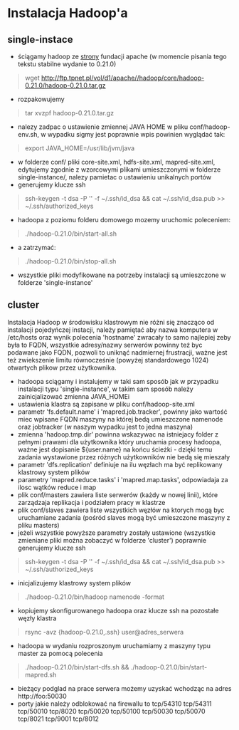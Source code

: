 Instalacja Hadoop'a
===================

single-instace
--------------
* ściągamy hadoop ze [strony](http://hadoop.apache.org/common/releases.html) fundacji apache (w momencie pisania tego tekstu stabilne wydanie to 0.21.0)
> wget http://ftp.tpnet.pl/vol/d1/apache//hadoop/core/hadoop-0.21.0/hadoop-0.21.0.tar.gz
* rozpakowujemy
> tar xvzpf hadoop-0.21.0.tar.gz
* nalezy zadpac o ustawienie zmiennej JAVA HOME w pliku conf/hadoop-env.sh, w wypadku sigmy jest poprawnie wpis powinien wyglądać tak:
> export JAVA_HOME=/usr/lib/jvm/java
* w folderze conf/ pliki core-site.xml, hdfs-site.xml, mapred-site.xml, edytujemy zgodnie z wzorcowymi plikami umieszczonymi w folderze single-instance/, nalezy pamietac o ustawieniu unikalnych portów
* generujemy klucze ssh
> ssh-keygen -t dsa -P '' -f ~/.ssh/id_dsa && cat ~/.ssh/id_dsa.pub >> ~/.ssh/authorized_keys
* hadoopa z poziomu folderu domowego mozemy uruchomic poleceniem:
> ./hadoop-0.21.0/bin/start-all.sh
* a zatrzymać:
> ./hadoop-0.21.0/bin/stop-all.sh
* wszystkie pliki modyfikowane na potrzeby instalacji są umieszczone w folderze 'single-instance'

cluster
-------
Instalacja Hadoop w środowisku klastrowym nie różni się znacząco od instalacji pojedyńczej instacji, należy pamiętać aby nazwa komputera w /etc/hosts oraz wynik polecenia 'hostname' zwracały to samo najlepiej zeby była to FQDN, wszystkie adresy/nazwy serwerów powinny też byc podawane jako FQDN, pozwoli to uniknąć nadmiernej frustracji, ważne jest też zwiekszenie limitu równocześnie (powyżej standardowego 1024) otwartych plikow przez użytkownika.

* hadoopa sciągamy i instalujemy w taki sam sposób jak w przypadku instalacji typu 'single-instance', w takim sam sposób należy zainicjalizować zmienna JAVA_HOMEi
* ustawienia klastra są zapisane w pliku conf/hadoop-site.xml 
* parametr 'fs.default.name' i 'mapred.job.tracker', powinny jako wartość miec wpisane FQDN maszyny na której bedą umieszczone namenode oraz jobtracker (w naszym wypadku jest to jedna maszyna)
* zmienna 'hadoop.tmp.dir' powinna wskazywac na istniejacy folder z pełnymi prawami dla użytkownika który uruchamia procesy hadoopa, ważne jest dopisanie ${user.name} na końcu ścieżki - dzięki temu zadania wystawione przez różnych użytkowników nie bedą się mieszały
* parametr 'dfs.replication' definiuje na ilu węzłach ma być replikowany klastrowy system plików
* parametry 'mapred.reduce.tasks' i 'mapred.map.tasks', odpowiadaja za ilosc wątków reduce i map 
* plik conf/masters zawiera liste serwerów (każdy w nowej linii), które zarządzaja replikacja i podziałem pracy w klastrze
* plik conf/slaves zawiera liste wszystkich węzłów na ktorych mogą byc uruchamiane zadania (pośród slaves mogą być umieszczone maszyny z pliku masters)
* jeżeli wszystkie powyższe parametry zostały ustawione (wszystkie zmieniane pliki można zobaczyć w folderze 'cluster') poprawnie generujemy klucze ssh
> ssh-keygen -t dsa -P '' -f ~/.ssh/id_dsa && cat ~/.ssh/id_dsa.pub >> ~/.ssh/authorized_keys
* inicjalizujemy klastrowy system plików
> ./hadoop-0.21.0/bin/hadoop namenode -format
* kopiujemy skonfigurowanego hadoopa oraz klucze ssh na pozostałe węzły klastra
> rsync -avz {hadoop-0.21.0,.ssh} user@adres_serwera
* hadoopa w wydaniu rozproszonym uruchamiamy z maszyny typu master za pomocą polecenia
> ./hadoop-0.21.0/bin/start-dfs.sh && ./hadoop-0.21.0/bin/start-mapred.sh
* bieżący podglad na prace serwera możemy uzyskać wchodząc na adres http://foo:50030
* porty jakie należy odblokować na firewallu to tcp/54310 tcp/54311 tcp/50010 tcp/8020 tcp/50020 tcp/50100 tcp/50030 tcp/50070 tcp/8021 tcp/9001 tcp/8012
